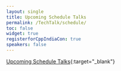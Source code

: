 ```yaml
---
layout: single
title: Upcoming Schedule Talks
permalink: /TechTalk/schedule/
toc: false
widget: true
registerforCppIndiaCon: true
speakers: false
---
```


<!-- <iframe width="659" height="730" frameborder="0" scrolling="no" src="https://cppindia-my.sharepoint.com/:x:/g/personal/info_cppindia_co_in/EQJepTZlslRBv4yLhCTUA2IBd9Mh84t9lMaMVKAoEoxOsg?e=lTAKNZ}&action=embedview&wdAllowInteractivity=False&Item='Sheet1'!A1%3AC35&wdHideGridlines=True&wdDownloadButton=True&wdInConfigurator=True"></iframe> -->

[Upcoming Schedule Talks](https://cppindia-my.sharepoint.com/:x:/g/personal/info_cppindia_co_in/EQJepTZlslRBv4yLhCTUA2IBd9Mh84t9lMaMVKAoEoxOsg?e=lTAKNZ){:target="_blank"}

<pre>
























</pre>
